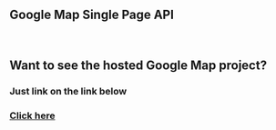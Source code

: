 ## Google Map Single Page API

<br>

## Want to see the hosted Google Map project?
### Just link on the link below
### [Click here](https://github.io/MAGESH-K21/Google-Map-Single-Page-API/settings/pages)
